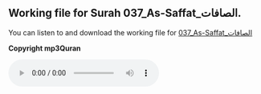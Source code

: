 
## Working file for Surah 037_As-Saffat_الصافات.

You can listen to and download the working file for [037_As-Saffat_الصافات](https://server13.mp3quran.net/husr/037.mp3)

**Copyright mp3Quran**

<audio controls src="https://server13.mp3quran.net/husr/037.mp3"></audio>

